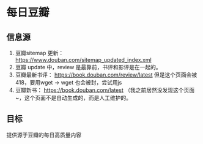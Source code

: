 # 每日豆瓣

## 信息源
1. 豆瓣sitemap 更新： https://www.douban.com/sitemap_updated_index.xml
2. 豆瓣 update 中，review 是最靠前，书评和影评是在一起的。
3. 豆瓣最新书评： https://book.douban.com/review/latest 但是这个页面会被418，要用wget -> wget 也会被封，尝试用js
4. 豆瓣新书： https://book.douban.com/latest （我之前居然没发现这个页面~，这个页面不是自动生成的，而是人工维护的。
## 目标
提供源于豆瓣的每日高质量内容
